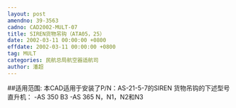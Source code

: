```yaml
---
layout: post
amendno: 39-3563
cadno: CAD2002-MULT-07
title: SIREN货物吊钩（ATA05，25）
date: 2002-03-11 00:00:00 +0800
effdate: 2002-03-11 00:00:00 +0800
tag: MULT
categories: 民航总局航空器适航司
author: 潘超
---
```


##适用范围:
本CAD适用于安装了P/N：AS-21-5-7的SIREN 货物吊钩的下述型号
直升机： -AS 350 B3 -AS 365 N，N1，N2和N3

